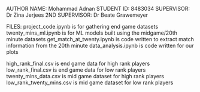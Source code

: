 AUTHOR NAME: Mohammad Adnan
STUDENT ID: 8483034
SUPERVISOR: Dr Zina Jerjees
2ND SUPERVISOR: Dr Beate Grawemeyer

FILES:
project_code.ipynb is for gathering end game datasets
twenty_mins_ml.ipynb is for ML models built using the midgame/20th minute datasets
get_match_at_twenty.ipynb is code written to extract match information from the 20th minute
data_analysis.ipynb is code written for our plots

high_rank_final.csv is end game data for high rank players
low_rank_final.csv is end game data for low rank players
twenty_mins_data.csv is mid game dataset for high rank players
low_rank_twenty_mins.csv is mid game dataset for low rank players
